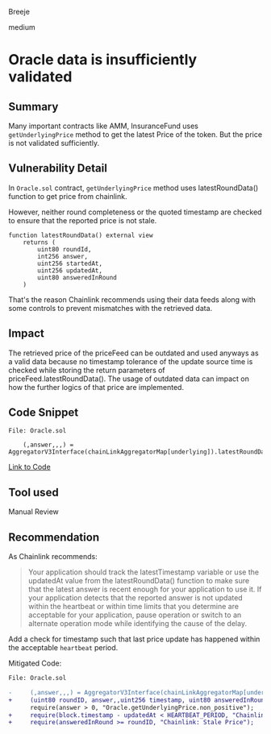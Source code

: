 Breeje

medium

# Oracle data is insufficiently validated

## Summary

Many important contracts like AMM, InsuranceFund uses `getUnderlyingPrice` method to get the latest Price of the token. But the price is not validated sufficiently.

## Vulnerability Detail

In `Oracle.sol` contract, `getUnderlyingPrice` method uses latestRoundData() function to get price from chainlink.

However, neither round completeness or the quoted timestamp are checked to ensure that the reported price is not stale. 

```solidity
function latestRoundData() external view
    returns (
        uint80 roundId,
        int256 answer, 
        uint256 startedAt,
        uint256 updatedAt,
        uint80 answeredInRound
    )
```

That's the reason Chainlink recommends using their data feeds along with some controls to prevent mismatches with the retrieved data.

## Impact

The retrieved price of the priceFeed can be outdated and used anyways as a valid data because no timestamp tolerance of the update source time is checked while storing the return parameters of priceFeed.latestRoundData(). The usage of outdated data can impact on how the further logics of that price are implemented.

## Code Snippet

```solidity
File: Oracle.sol

    (,answer,,,) = AggregatorV3Interface(chainLinkAggregatorMap[underlying]).latestRoundData();

```
[Link to Code](https://github.com/sherlock-audit/2023-04-hubble-exchange/blob/main/hubble-protocol/contracts/Oracle.sol#L33)

## Tool used

Manual Review

## Recommendation

As Chainlink recommends:

>Your application should track the latestTimestamp variable or use the updatedAt value from the latestRoundData() function to make sure that the latest answer is recent enough for your application to use it. If your application detects that the reported answer is not updated within the heartbeat or within time limits that you determine are acceptable for your application, pause operation or switch to an alternate operation mode while identifying the cause of the delay.

Add a check for timestamp such that last price update has happened within the acceptable `heartbeat` period.

Mitigated Code:

```diff
File: Oracle.sol

-     (,answer,,,) = AggregatorV3Interface(chainLinkAggregatorMap[underlying]).latestRoundData();
+     (uint80 roundID, answer,,uint256 timestamp, uint80 answeredInRound) = AggregatorV3Interface(chainLinkAggregatorMap[underlying]).latestRoundData();
      require(answer > 0, "Oracle.getUnderlyingPrice.non_positive");
+     require(block.timestamp - updatedAt < HEARTBEAT_PERIOD, "Chainlink: Stale Price");
+     require(answeredInRound >= roundID, "Chainlink: Stale Price");


```